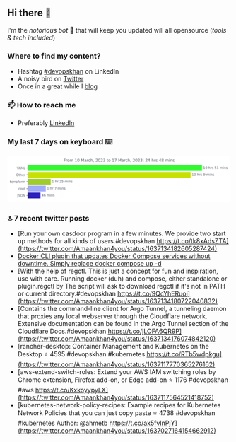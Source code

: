 <!--- [![Hits](https://hits.seeyoufarm.com/api/count/incr/badge.svg?url=https%3A%2F%2Fgithub.com%2Fakhan4u%2Fhit-counter&count_bg=%2379C83D&title_bg=%23555555&icon=&icon_color=%23E7E7E7&title=visits&edge_flat=false)](https://hits.seeyoufarm.com) --->

## Hi there 👋

I'm the _notorious bot_ 🤣 that will keep you updated will all opensource (_tools & tech included_) 

### Where to find my content?

* Hashtag [#devopskhan](https://www.linkedin.com/feed/hashtag/devopskhan) on LinkedIn
* A noisy bird on [Twitter](https://twitter.com/Amaankhan4you)
* Once in a great while I [blog](https://linuxparrot.netlify.app) 


### 📫 **How to reach me**

* Preferably [LinkedIn](https://www.linkedin.com/in/amaan-khan-linux-ninja)

### My last 7 days on keyboard ⌨️

<img src="https://github.com/akhan4u/akhan4u/blob/main/images/stat.svg" alt="Amaan's Wakatime Activity!"/>

### 🔝 7 recent twitter posts
<!-- DEVDOJO:START -->
- [Run your own casdoor program in a few minutes. We provide two start up methods for all kinds of users.#devopskhan https://t.co/tk8xAdsZTA](https://twitter.com/Amaankhan4you/status/1637134182605287424)
- [Docker CLI plugin that updates Docker Compose services without downtime. Simply replace docker compose up -d](https://twitter.com/Amaankhan4you/status/1637134178591338496)
- [With the help of regctl. This is just a concept for fun and inspiration, use with care. Running docker &lpar;duh&rpar; and compose, either standalone or plugin.regctl by The script will ask to download regctl if it&#39;s not in PATH or current directory.#devopskhan https://t.co/9QcYhERuoi](https://twitter.com/Amaankhan4you/status/1637134180722040832)
- [Contains the command-line client for Argo Tunnel, a tunneling daemon that proxies any local webserver through the Cloudflare network. Extensive documentation can be found in the Argo Tunnel section of the Cloudflare Docs.#devopskhan https://t.co/jLOFA6QR9P](https://twitter.com/Amaankhan4you/status/1637134176074842120)
- [rancher-desktop: Container Management and Kubernetes on the Desktop
⭐️ 4595
#devopskhan #kubernetes
https://t.co/RTb5wdpkgu](https://twitter.com/Amaankhan4you/status/1637117770365276162)
- [aws-extend-switch-roles: Extend your AWS IAM switching roles by Chrome extension, Firefox add-on, or Edge add-on
⭐️ 1176
#devopskhan #aws
https://t.co/KxkoyypyLX](https://twitter.com/Amaankhan4you/status/1637117564521418752)
- [kubernetes-network-policy-recipes: Example recipes for Kubernetes Network Policies that you can just copy paste
⭐️ 4738
#devopskhan #kubernetes
Author: @ahmetb
https://t.co/ax5fvInPjY](https://twitter.com/Amaankhan4you/status/1637027164154662912)
<!-- DEVDOJO:END -->

<!-- ![Amaan's GitHub stats](https://github-readme-stats.vercel.app/api?username=akhan4u&count_private=true&show_icons=true&hide=contribs) -->
